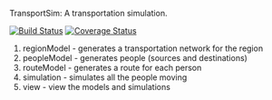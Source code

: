 TransportSim: A transportation simulation.

[![Build Status](https://travis-ci.org/davidbailey/TransportSim.svg?branch=master)](https://travis-ci.org/davidbailey/TransportSim)
[![Coverage Status](https://coveralls.io/repos/davidbailey/TransportSim/badge.svg?branch=master&service=github)](https://coveralls.io/github/davidbailey/TransportSim?branch=master)

1. regionModel      - generates a transportation network for the region
2. peopleModel      - generates people (sources and destinations)
3. routeModel       - generates a route for each person
4. simulation       - simulates all the people moving
5. view             - view the models and simulations

